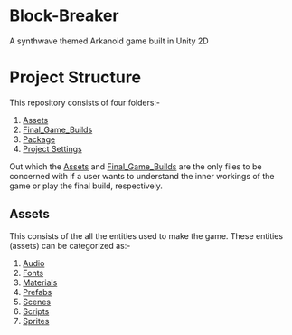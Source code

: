 # Block-Breaker
A synthwave themed Arkanoid game built in Unity 2D

# Project Structure
This repository consists of four folders:-

1. [Assets](Assets)
2. [Final_Game_Builds](Final_Game_Builds)
3. [Package](Package)
4. [Project Settings](ProjectSettings)

Out which the [Assets](Assets) and [Final_Game_Builds](Final_Game_Builds) are the only files to be concerned with if a user wants to understand the inner workings
of the game or play the final build, respectively.

## Assets
This consists of the all the entities used to make the game. These entities (assets) can be categorized as:-

1. [Audio](Audio)
2. [Fonts](Fonts)
3. [Materials](Materials)
4. [Prefabs](Prefabs)
5. [Scenes](Scenes)
6. [Scripts](Scripts)
7. [Sprites](Sprites)
